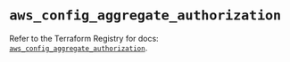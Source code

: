 # `aws_config_aggregate_authorization`

Refer to the Terraform Registry for docs: [`aws_config_aggregate_authorization`](https://registry.terraform.io/providers/hashicorp/aws/5.63.0/docs/resources/config_aggregate_authorization).
